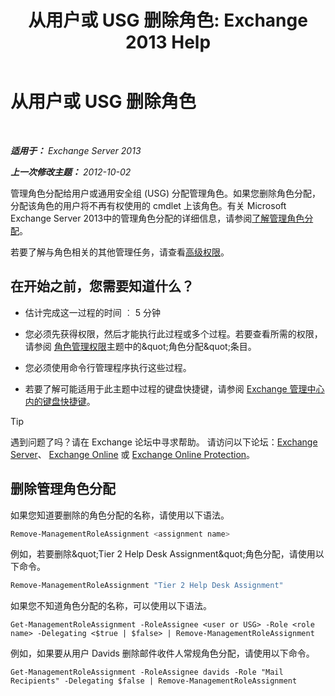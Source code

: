 ﻿---
title: '从用户或 USG 删除角色: Exchange 2013 Help'
TOCTitle: 从用户或 USG 删除角色
ms:assetid: df3510ef-e0c2-4d3c-81b0-7dc3e70c01a0
ms:mtpsurl: https://technet.microsoft.com/zh-cn/library/Dd351196(v=EXCHG.150)
ms:contentKeyID: 50491773
ms.date: 05/21/2018
mtps_version: v=EXCHG.150
ms.translationtype: MT
---

# 从用户或 USG 删除角色

 

_**适用于：** Exchange Server 2013_

_**上一次修改主题：** 2012-10-02_

管理角色分配给用户或通用安全组 (USG) 分配管理角色。如果您删除角色分配，分配该角色的用户将不再有权使用的 cmdlet 上该角色。有关 Microsoft Exchange Server 2013中的管理角色分配的详细信息，请参阅[了解管理角色分配](understanding-management-role-assignments-exchange-2013-help.md)。

若要了解与角色相关的其他管理任务，请查看[高级权限](advanced-permissions-exchange-2013-help.md)。

## 在开始之前，您需要知道什么？

  - 估计完成这一过程的时间 ︰ 5 分钟

  - 您必须先获得权限，然后才能执行此过程或多个过程。若要查看所需的权限，请参阅 [角色管理权限](role-management-permissions-exchange-2013-help.md)主题中的\&quot;角色分配\&quot;条目。

  - 您必须使用命令行管理程序执行这些过程。

  - 若要了解可能适用于此主题中过程的键盘快捷键，请参阅 [Exchange 管理中心内的键盘快捷键](keyboard-shortcuts-in-the-exchange-admin-center-exchange-online-protection-help.md)。

> [!TIP]  
> 遇到问题了吗？请在 Exchange 论坛中寻求帮助。 请访问以下论坛：<a href="https://go.microsoft.com/fwlink/p/?linkid=60612">Exchange Server</a>、 <a href="https://go.microsoft.com/fwlink/p/?linkid=267542">Exchange Online</a> 或 <a href="https://go.microsoft.com/fwlink/p/?linkid=285351">Exchange Online Protection</a>。


## 删除管理角色分配

如果您知道要删除的角色分配的名称，请使用以下语法。

```powershell
Remove-ManagementRoleAssignment <assignment name>
```

例如，若要删除\&quot;Tier 2 Help Desk Assignment\&quot;角色分配，请使用以下命令。

```powershell
Remove-ManagementRoleAssignment "Tier 2 Help Desk Assignment"
```

如果您不知道角色分配的名称，可以使用以下语法。

    Get-ManagementRoleAssignment -RoleAssignee <user or USG> -Role <role name> -Delegating <$true | $false> | Remove-ManagementRoleAssignment 

例如，如果要从用户 Davids 删除邮件收件人常规角色分配，请使用以下命令。

    Get-ManagementRoleAssignment -RoleAssignee davids -Role "Mail Recipients" -Delegating $false | Remove-ManagementRoleAssignment

